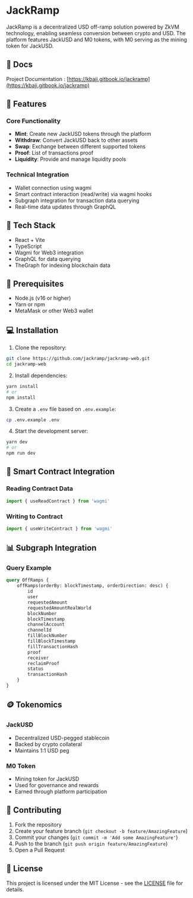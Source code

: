# JackRamp

JackRamp is a decentralized USD off-ramp solution powered by ZkVM technology, enabling seamless conversion between crypto and USD. The platform features JackUSD and M0 tokens, with M0 serving as the mining token for JackUSD.

## 📧 Docs

Project Documentation : [https://kbaji.gitbook.io/jackramp](https://kbaji.gitbook.io/jackramp)

## 🌟 Features

### Core Functionality
- **Mint**: Create new JackUSD tokens through the platform
- **Withdraw**: Convert JackUSD back to other assets
- **Swap**: Exchange between different supported tokens
- **Proof**: List of transactions proof
- **Liquidity**: Provide and manage liquidity pools

### Technical Integration
- Wallet connection using wagmi
- Smart contract interaction (read/write) via wagmi hooks
- Subgraph integration for transaction data querying
- Real-time data updates through GraphQL

## 🚀 Tech Stack

- React + Vite
- TypeScript
- Wagmi for Web3 integration
- GraphQL for data querying
- TheGraph for indexing blockchain data

## 🔧 Prerequisites

- Node.js (v16 or higher)
- Yarn or npm
- MetaMask or other Web3 wallet

## 💻 Installation

1. Clone the repository:
```bash
git clone https://github.com/jackramp/jackramp-web.git
cd jackramp-web
```

2. Install dependencies:
```bash
yarn install
# or
npm install
```

3. Create a `.env` file based on `.env.example`:
```bash
cp .env.example .env
```

4. Start the development server:
```bash
yarn dev
# or
npm run dev
```

## 🔗 Smart Contract Integration

### Reading Contract Data
```typescript
import { useReadContract } from 'wagmi'
```

### Writing to Contract
```typescript
import { useWriteContract } from 'wagmi'
```

## 📊 Subgraph Integration

### Query Example
```graphql
query OffRamps {
    offRamps(orderBy: blockTimestamp, orderDirection: desc) {
        id
        user
        requestedAmount
        requestedAmountRealWorld
        blockNumber
        blockTimestamp
        channelAccount
        channelId
        fillBlockNumber
        fillBlockTimestamp
        fillTransactionHash
        proof
        receiver
        reclaimProof
        status
        transactionHash
    }
}
```

## 🪙 Tokenomics

### JackUSD
- Decentralized USD-pegged stablecoin
- Backed by crypto collateral
- Maintains 1:1 USD peg

### M0 Token
- Mining token for JackUSD
- Used for governance and rewards
- Earned through platform participation

## 🤝 Contributing

1. Fork the repository
2. Create your feature branch (`git checkout -b feature/AmazingFeature`)
3. Commit your changes (`git commit -m 'Add some AmazingFeature'`)
4. Push to the branch (`git push origin feature/AmazingFeature`)
5. Open a Pull Request

## 📝 License

This project is licensed under the MIT License - see the [LICENSE](LICENSE) file for details.